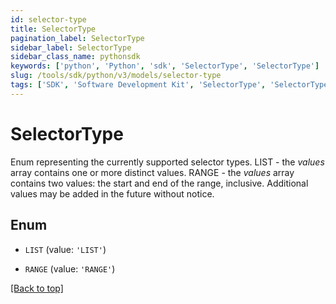 ```yaml
---
id: selector-type
title: SelectorType
pagination_label: SelectorType
sidebar_label: SelectorType
sidebar_class_name: pythonsdk
keywords: ['python', 'Python', 'sdk', 'SelectorType', 'SelectorType'] 
slug: /tools/sdk/python/v3/models/selector-type
tags: ['SDK', 'Software Development Kit', 'SelectorType', 'SelectorType']
---
```


# SelectorType

Enum representing the currently supported selector types.  LIST - the *values* array contains one or more distinct values.  RANGE - the *values* array contains two values: the start and end of the range, inclusive.  Additional values may be added in the future without notice. 

## Enum

* `LIST` (value: `'LIST'`)

* `RANGE` (value: `'RANGE'`)

[[Back to top]](#) 

